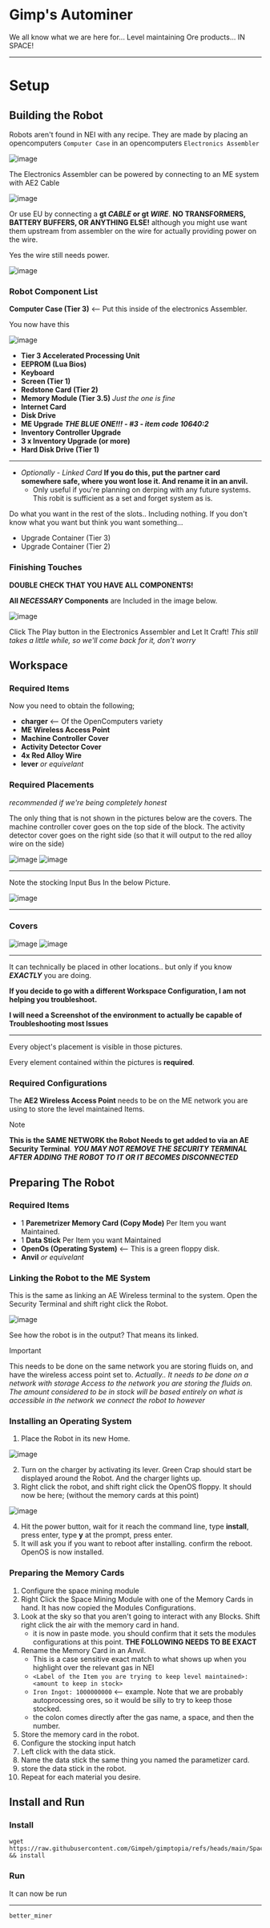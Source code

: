 # Gimp's Autominer

We all know what we are here for... Level maintaining Ore products... IN SPACE!

----------------------------------------------------

# Setup

## Building the Robot

Robots aren't found in NEI with any recipe.
They are made by placing an opencomputers `Computer Case` in an opencomputers `Electronics Assembler`

![image](https://github.com/user-attachments/assets/71b19cda-bcef-4dd4-9295-83432b40bbf8)

The Electronics Assembler can be powered by connecting to an ME system with AE2 Cable

![image](https://github.com/user-attachments/assets/3e91b8b0-94c9-41a1-be4b-d4a3cb0e5b58)


Or use EU by connecting a **gt _CABLE_ or gt _WIRE_**. **NO TRANSFORMERS, BATTERY BUFFERS, OR ANYTHING ELSE!** although you might use want them upstream from assembler on the wire for actually providing power on the wire.

Yes the wire still needs power.

![image](https://github.com/user-attachments/assets/d75daf9c-0f7c-4112-b2fa-20f42dd40196)

### Robot Component List
**Computer Case (Tier 3)** <-- Put this inside of the electronics Assembler. 

You now have this

![image](https://github.com/user-attachments/assets/61132666-a367-43ae-9ffa-24f5641655b0)

* **Tier 3 Accelerated Processing Unit**
* **EEPROM (Lua Bios)**
* **Keyboard**
* **Screen (Tier 1)**
* **Redstone Card (Tier 2)**
* **Memory Module (Tier 3.5)** *Just the one is fine*
* **Internet Card**
* **Disk Drive**
* **ME Upgrade** ***THE BLUE ONE!!! - #3 - item code 10640:2***
* **Inventory Controller Upgrade**
* **3 x Inventory Upgrade (or more)**
* **Hard Disk Drive (Tier 1)**

------------------------------------

* *Optionally - Linked Card* **If you do this, put the partner card somewhere safe, where you wont lose it. And rename it in an anvil.**
   - Only useful if you're planning on derping with any future systems. This robit is sufficient as a set and forget system as is.

Do what you want in the rest of the slots.. Including nothing. If you don't know what you want but think you want something... 

* Upgrade Container (Tier 3)
* Upgrade Container (Tier 2)


### Finishing Touches
**DOUBLE CHECK THAT YOU HAVE ALL COMPONENTS!**

**All _NECESSARY_ Components** are Included in the image below.

![image](https://github.com/user-attachments/assets/833cdef7-285e-4740-8160-7fb01c3c4b26)
 

Click The Play button in the Electronics Assembler and Let It Craft! *This still takes a little while, so we'll come back for it, don't worry*

## Workspace

### Required Items

Now you need to obtain the following;
* **charger** <-- Of the OpenComputers variety
* **ME Wireless Access Point**
* **Machine Controller Cover**
* **Activity Detector Cover**
* **4x Red Alloy Wire**
* **lever** *or equivelant*

### Required Placements
*recommended if we're being completely honest*

The only thing that is not shown in the pictures below are the covers. The machine controller cover goes on the top side of the block.
The activity detector cover goes on the right side (so that it will output to the red alloy wire on the side)

![image](https://github.com/user-attachments/assets/385fad25-9c17-4779-80e1-3553c2795b60)
![image](https://github.com/user-attachments/assets/8ea9d83d-fd1a-4a81-951f-25ae80999528)

--------------------------

Note the stocking Input Bus In the below Picture.

![image](https://github.com/user-attachments/assets/54330c8b-1f87-4fcf-9a8f-9f4dc07ce682)


-------------------------

### Covers

![image](https://github.com/user-attachments/assets/a187f189-a21e-49d9-80c5-5c46292d7c13)
![image](https://github.com/user-attachments/assets/b06f5fba-037f-439c-8f85-18f8207a6d9b)


------------------------


It can technically be placed in other locations.. but only if you know ***EXACTLY*** you are doing.

**If you decide to go with a different Workspace Configuration, I am not helping you troubleshoot.** 

**I will need a Screenshot of the environment to actually be capable of Troubleshooting most Issues**

--------------



Every object's placement is visible in those pictures. 

Every element contained within the pictures is **required**.

### Required Configurations

The **AE2 Wireless Access Point** needs to be on the ME network you are using to store the level maintained Items.

> [!NOTE]
> **This is the SAME NETWORK the Robot Needs to get added to via an AE Security Terminal**.
> ***YOU MAY NOT REMOVE THE SECURITY TERMINAL AFTER ADDING THE ROBOT TO IT OR IT BECOMES DISCONNECTED***

## Preparing The Robot

### Required Items

* 1 **Paremetrizer Memory Card (Copy Mode)** Per Item you want Maintained.
* 1 **Data Stick** Per Item you want Maintained
* **OpenOs (Operating System)** <-- This is a green floppy disk.
* **Anvil** *or equivelant*

### Linking the Robot to the ME System

This is the same as linking an AE Wireless terminal to the system. Open the Security Terminal and shift right click the Robot.

![image](https://github.com/user-attachments/assets/a013f349-6b40-400e-bc50-bd3e1546904d)

See how the robot is in the output? That means its linked.

>[!IMPORTANT]
>This needs to be done on the same network you are storing fluids on, and have the wireless access point set to.
>*Actually.. It needs to be done on a network with storage Access to the network you are storing the fluids on.*
>*The amount considered to be in stock will be based entirely on what is accessible in the network we connect the robot to however*

### Installing an Operating System

1. Place the Robot in its new Home.

![image](https://github.com/user-attachments/assets/70e3da83-ecd3-4a29-8fb5-e409a9a3ca59)

2. Turn on the charger by activating its lever. Green Crap should start be displayed around the Robot. And the charger lights up.
3. Right click the robot, and shift right click the OpenOS floppy. It should now be here; (without the memory cards at this point)

![image](https://github.com/user-attachments/assets/2afb9e26-5747-465c-8444-1c68c0171c82)

4. Hit the power button, wait for it reach the command line, type **install**, press enter, type **y** at the prompt, press enter.
5. It will ask you if you want to reboot after installing. confirm the reboot. OpenOS is now installed.

### Preparing the Memory Cards

1. Configure the space mining module
2. Right Click the Space Mining Module with one of the Memory Cards in hand. It has now copied the Modules Configurations.
3. Look at the sky so that you aren't going to interact with any Blocks. Shift right click the air with the memory card in hand.
   - it is now in paste mode. you should confirm that it sets the modules configurations at this point.
**THE FOLLOWING NEEDS TO BE EXACT**
4. Rename the Memory Card in an Anvil.
   - This is a case sensitive exact match to what shows up when you highlight over the relevant gas in NEI
   - `<Label of the Item you are trying to keep level maintained>: <amount to keep in stock>`
   - `Iron Ingot: 1000000000`      <-- example. Note that we are probably autoprocessing ores, so it would be silly to try to keep those stocked.
   - the colon comes directly after the gas name, a space, and then the number.
5. Store the memory card in the robot.
6. Configure the stocking input hatch
7. Left click with the data stick.
8. Name the data stick the same thing you named the parametizer card.
9. store the data stick in the robot. 
10. Repeat for each material you desire.

## Install and Run

### Install

```
wget https://raw.githubusercontent.com/Gimpeh/gimptopia/refs/heads/main/Space_Elevator_Controllers/miner/better_miner.lua && install
```
### Run

It can now be run

-------------------------------

```
better_miner
```
